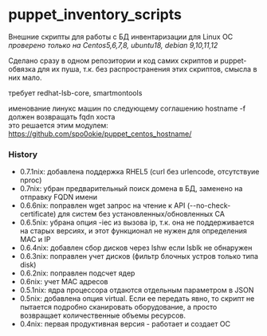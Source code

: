 # puppet_inventory_scripts
Внешние скрипты для работы с БД инвентаризации для Linux ОС  
*проверено только на Centos5,6,7,8, ubuntu18, debian 9,10,11,12*  

Сделано сразу в одном репозитории и код самих скриптов и puppet-обвязка для их пуша,
т.к. без распространения этих скриптов, смысла в них мало.  

требует redhat-lsb-core, smartmontools  

именование линукс машин по следующему соглашению
hostname -f должен возвращать fqdn хоста  
это решается этим модулем:  
https://github.com/spo0okie/puppet_centos_hostname/

### History
 * 0.7.1nix: добавлена поддержка RHEL5 (curl без urlencode, отсутствуие nproc)
 * 0.7nix: убран предварительный поиск домена в БД, заменено на отправку FQDN имени
 * 0.6.6nix: поправлен wget запрос на чтение к API (--no-check-certificate) для систем без установленных/обновленных CA
 * 0.6.5nix: убрана опция -iec из вызова ip, т.к. она не поддерживается на старых версиях, и этот функционал не нужен для определения MAC и IP
 * 0.6.4nix: добавлен сбор дисков через lshw если lsblk не обнаружен
 * 0.6.3nix: поправлен учет дисков (фильтр блочных устров только типа disk)
 * 0.6.2nix: поправлен подсчет ядер
 * 0.6nix: учет MAC адресов
 * 0.5.1nix: ядра процессора отдаются отдельным параметром в JSON
 * 0.5nix: добавлена опция virtual. Если ее передать явно, то скрипт не пытается подробно сканировать оборудование, а просто возвращает количественные объемы ресурсов.
 * 0.4nix: первая продуктивная версия - работает и создает ОС
